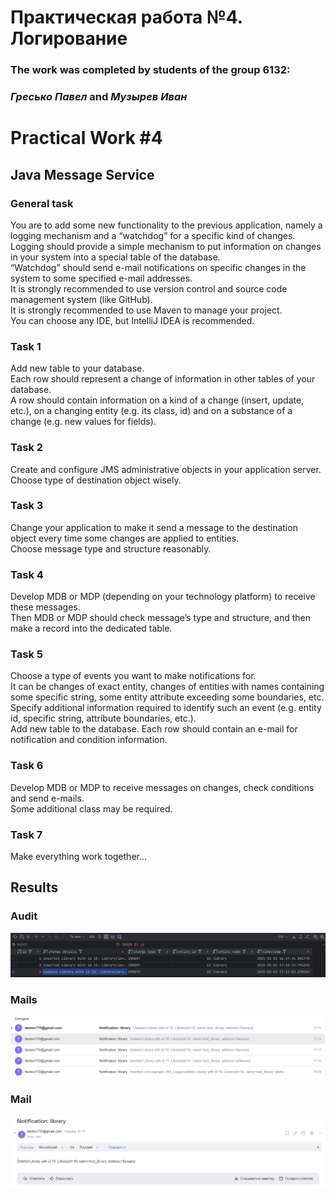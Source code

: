 # Практическая работа №4. Логирование #

### The work was completed by students of the group 6132:
### ***Гресько Павел*** and ***Музырев Иван***

# Practical Work #4 #
## Java Message Service
### General task
You are to add some new functionality to the previous application, namely a logging mechanism and a “watchdog” for a specific kind of changes.   
Logging should provide a simple mechanism to put information on changes in your system into a special table of the database.   
“Watchdog” should send e-mail notifications on specific changes in the system to some specified e-mail addresses.   
It is strongly recommended to use version control and source code management system (like GitHub).   
It is strongly recommended to use Maven to manage your project.  
You can choose any IDE, but IntelliJ IDEA is recommended.

### Task 1
Add new table to your database.  
Each row should represent a change of information in other tables of your database.  
A row should contain information on a kind of a change (insert, update, etc.), on a changing entity (e.g. its class, id) and on a substance of a change (e.g. new values for fields).

### Task 2
Create and configure JMS administrative objects in your application server.   
Choose type of destination object wisely.     


### Task 3
Change your application to make it send a message to the destination object every time some changes are applied to entities.   
Choose message type and structure reasonably.


### Task 4
Develop MDB or MDP (depending on your technology platform) to receive these messages.  
Then MDB or MDP should check message’s type and structure, and then make a record into the dedicated table.

### Task 5
Choose a type of events you want to make notifications for.  
It can be changes of exact entity, changes of entities with names containing some specific string, some entity attribute exceeding some boundaries, etc.  
Specify additional information required to identify such an event (e.g. entity id, specific string, attribute boundaries, etc.).  
Add new table to the database. Each row should contain an e-mail for notification and condition information.


### Task 6
Develop MDB or MDP to receive messages on changes, check conditions and send e-mails.   
Some additional class may be required.



### Task 7
Make everything work together…


## Results

### Audit

![image](screenshots/audit_events.png)

### Mails

![image](screenshots/mails.png)

### Mail
![image](screenshots/mail.png)
